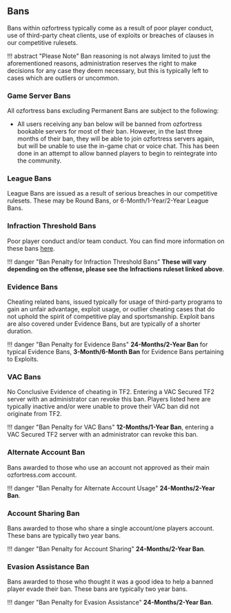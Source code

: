## Bans
Bans within ozfortress typically come as a result of poor player conduct, use of third-party cheat clients, use of exploits or breaches of clauses in our competitive rulesets. 

!!! abstract "Please Note"
    Ban reasoning is not always limited to just the aforementioned reasons, administration reserves the right to make decisions for any case they deem necessary, but this is typically left to cases which are outliers or uncommon.

### Game Server Bans
All ozfortress bans excluding Permanent Bans are subject to the following:

- All users receiving any ban below will be banned from ozfortress bookable servers for most of their ban. However, in the last three months of their ban, they will be able to join ozfortress servers again, but will be unable to use the in-game chat or voice chat. This has been done in an attempt to allow banned players to begin to reintegrate into the community.

### League Bans
League Bans are issued as a result of serious breaches in our competitive rulesets. These may be Round Bans, or 6-Month/1-Year/2-Year League Bans.

### Infraction Threshold Bans

Poor player conduct and/or team conduct. You can find more information on these bans [here](../../rules/infractions/).

!!! danger "Ban Penalty for Infraction Threshold Bans"
    **These will vary depending on the offense, please see the Infractions ruleset linked above**.

### Evidence Bans
Cheating related bans, issued typically for usage of third-party programs to gain an unfair advantage, exploit usage, or outlier cheating cases that do not uphold the spirit of competitive play and sportsmanship. Exploit bans are also covered under Evidence Bans, but are typically of a shorter duration.

!!! danger "Ban Penalty for Evidence Bans"
    **24-Months/2-Year Ban** for typical Evidence Bans, **3-Month/6-Month Ban** for Evidence Bans pertaining to Exploits.

### VAC Bans

No Conclusive Evidence of cheating in TF2. Entering a VAC Secured TF2 server with an administrator can revoke this ban. Players listed here are typically inactive and/or were unable to prove their VAC ban did not originate from TF2.

!!! danger "Ban Penalty for VAC Bans"
    **12-Months/1-Year Ban**, entering a VAC Secured TF2 server with an administrator can revoke this ban.

### Alternate Account Ban
Bans awarded to those who use an account not approved as their main ozfortress.com account.

!!! danger "Ban Penalty for Alternate Account Usage"
    **24-Months/2-Year Ban**.

### Account Sharing Ban
Bans awarded to those who share a single account/one players account. These bans are typically two year bans.

!!! danger "Ban Penalty for Account Sharing"
    **24-Months/2-Year Ban**.

### Evasion Assistance Ban
Bans awarded to those who thought it was a good idea to help a banned player evade their ban. These bans are typically two year bans.

!!! danger "Ban Penalty for Evasion Assistance"
    **24-Months/2-Year Ban**.